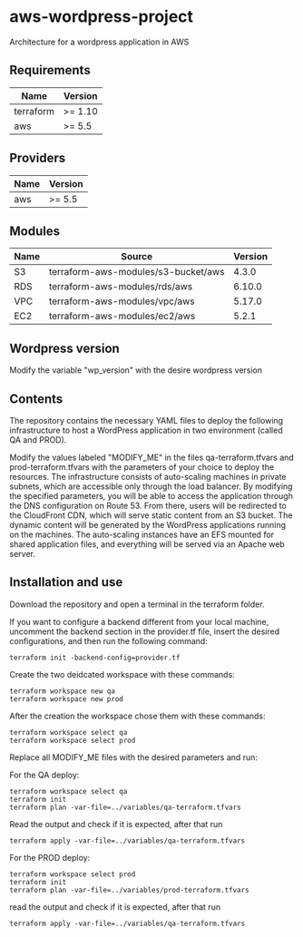 # aws-wordpress-project
Architecture for a wordpress application in AWS

## Requirements

| Name   | Version |
|--------|---------|
| terraform | >= 1.10 |
| aws       | >= 5.5 |

## Providers

| Name   | Version |
|--------|---------|
| aws       | >= 5.5 |


## Modules

| Name                                | Source                                   | Version   |
|-------------------------------------|------------------------------------------|-----------|
| S3                                  | terraform-aws-modules/s3-bucket/aws      | 4.3.0     |
| RDS                                 | terraform-aws-modules/rds/aws            | 6.10.0    |
| VPC                                 | terraform-aws-modules/vpc/aws            | 5.17.0    |
| EC2                                 | terraform-aws-modules/ec2/aws            | 5.2.1     |

## Wordpress version
Modify the variable "wp_version" with the desire wordpress version

## Contents

The repository contains the necessary YAML files to deploy the following infrastructure to host a WordPress application in two environment (called QA and PROD).

Modify the values labeled "MODIFY_ME" in the files qa-terraform.tfvars and prod-terraform.tfvars with the parameters of your choice to deploy the resources. The infrastructure consists of auto-scaling machines in private subnets, which are accessible only through the load balancer. By modifying the specified parameters, you will be able to access the application through the DNS configuration on Route 53. From there, users will be redirected to the CloudFront CDN, which will serve static content from an S3 bucket. The dynamic content will be generated by the WordPress applications running on the machines. The auto-scaling instances have an EFS mounted for shared application files, and everything will be served via an Apache web server.

## Installation and use

Download the repository and open a terminal in the terraform folder.

If you want to configure a backend different from your local machine, uncomment the backend section in the provider.tf file, insert the desired configurations, and then run the following command:
```
terraform init -backend-config=provider.tf
```
Create the two deidcated workspace with these commands:

```
terraform workspace new qa
terraform workspace new prod
```

After the creation the workspace chose them with these commands:

```
terraform workspace select qa
terraform workspace select prod
```

Replace all MODIFY_ME files with the desired parameters and run:

For the QA deploy:

```
terraform workspace select qa 
terraform init
terraform plan -var-file=../variables/qa-terraform.tfvars
```

Read the output and check if it is expected, after that run 

```
terraform apply -var-file=../variables/qa-terraform.tfvars
```

For the PROD deploy:

```
terraform workspace select prod
terraform init
terraform plan -var-file=../variables/prod-terraform.tfvars
```

read the output and check if it is expected, after that run 

```
terraform apply -var-file=../variables/qa-terraform.tfvars
```



